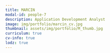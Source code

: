 ```yaml
---
title: MARCIN 
modal-id: people-7
description: Application Development Analyst
image: img/portfolio/marcin_cv.jpg
thumbnail: assets/img/portfolio/M_thumb.jpg
curriculum: true
cv-info: true
lodz: true
---
```


